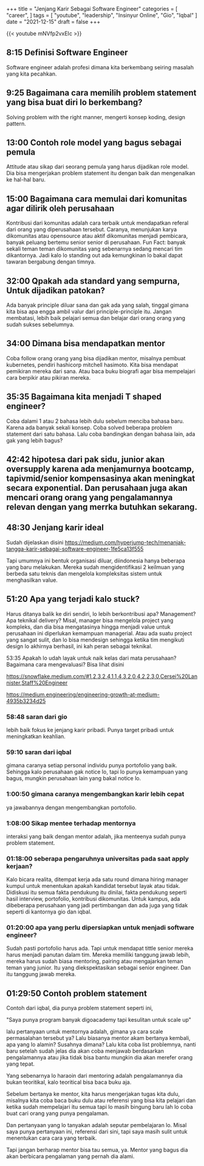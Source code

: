 
+++ 
title = "Jenjang Karir Sebagai Software Engineer"
categories = [ 
    "career", 
] 
tags = [ 
    "youtube",
    "leadership",
    "Insinyur Online",
    "Gio",
    "Iqbal"
] 
date = "2021-12-15" 
draft = false
+++

{{< youtube  mNVfp2vxEIc >}}


## 8:15 Definisi Software Engineer

Software engineer adalah profesi dimana kita berkembang seiring masalah yang kita pecahkan.

## 9:25 Bagaimana cara memilih problem statement yang bisa buat diri lo berkembang? 

Solving problem with the right manner, mengerti konsep koding, design pattern.

## 13:00 Contoh role model yang bagus sebagai pemula

Attitude atau sikap dari seorang pemula yang harus dijadikan role model. 
Dia bisa mengerjakan problem statement itu dengan baik dan mengenalkan ke hal-hal baru.

## 15:00 Bagaimana cara memulai dari komunitas agar dilirik oleh perusahaan 

Kontribusi dari komunitas adalah cara terbaik untuk mendapatkan referal dari orang yang diperusahaan tersebut. Caranya, menunjukan karya dikomunitas atau opensource atau aktif dikomunitas menjadi pembicara, banyak peluang bertemu senior senior di perusahaan.
Fun Fact: banyak sekali teman teman dikomunitas yang sebenarnya sedang mencari tim dikantornya. Jadi kalo lo standing out ada kemungkinan lo bakal dapat tawaran bergabung dengan timnya.

## 32:00 Qpakah ada standard yang sempurna, Untuk dijadikan patokan? 

Ada banyak principle diluar sana dan gak ada yang salah, tinggal gimana kita bisa apa engga ambil valur dari principle-principle itu. Jangan membatasi, lebih baik pelajari semua dan belajar dari orang orang yang sudah sukses sebelumnya.

## 34:00 Dimana bisa mendapatkan mentor

Coba follow orang orang yang bisa dijadikan mentor, misalnya pembuat kubernetes, pendiri hashicorp mitchell hasimoto. 
Kita bisa mendapat pemikiran mereka dari sana. Atau baca buku biografi agar bisa mempelajari cara berpikir atau pikiran mereka.

## 35:35 Bagaimana kita menjadi T shaped engineer? 

Coba dalami 1 atau 2 bahasa lebih dulu sebelum menciba bahasa baru. Karena ada banyak sekali konsep. Coba solved beberapa problem statement dari satu bahasa. Lalu coba bandingkan dengan bahasa lain, ada gak yang lebih bagus?

## 42:42 hipotesa dari pak sidu, junior akan oversupply karena ada menjamurnya bootcamp, tapivmid/senior kompensasinya akan meningkat secara exponential. Dan perusahaan juga akan mencari orang orang yang pengalamannya relevan dengan yang merrka butuhkan sekarang.

## 48:30 Jenjang karir ideal

Sudah dijelaskan disini
https://medium.com/hyperjump-tech/menanjak-tangga-karir-sebagai-software-engineer-1fe5ca13f555

Tapi umumnya ini bentuk organisasi diluar, diindonesia hanya beberapa yang baru melakukan. Mereka sudah mengidentifikasi 2 keilmuan yang berbeda satu teknis dan mengelola kompleksitas sistem untuk menghasilkan value.

## 51:20 Apa yang terjadi kalo stuck? 

Harus ditanya balik ke diri sendiri, lo lebih berkontribusi apa? Management? Apa teknikal delivery? 
Misal, manager bisa mengelola project yang kompleks, dan dia bisa mengatasinya hingga menjadi value untuk perusahaan ini diperlukan kemampuan managerial. 
Atau ada suatu project yang sangat sulit, dan lo bisa mendesign sehingga ketika tim mengikuti design lo akhirnya berhasil, ini kah peran sebagai teknikal.

53:35 Apakah lo udah layak untuk naik kelas dari mata perusahaan? Bagaimana cara mengevaluasi? Bisa lihat disini 

https://snowflake.medium.com/#1,2,3,2,4,1,1,4,3,2,0,4,2,2,3,0,Cersei%20Lannister,Staff%20Engineer

https://medium.engineering/engineering-growth-at-medium-4935b3234d25

### 58:48 saran dari gio

lebih baik fokus ke jenjang karir pribadi. Punya target pribadi untuk meningkatkan keahlian. 

### 59:10 saran dari iqbal

gimana caranya setiap personal individu punya portofolio yang baik. Sehingga kalo perusahaan gak notice lo, tapi lo punya kemampuan yang bagus, mungkin perusahaan lain yang bakal notice lo.

### 1:00:50 gimana caranya mengembangkan karir lebih cepat 

ya jawabannya dengan mengembangkan portofolio.

### 1:08:00 Sikap mentee terhadap mentornya

interaksi yang baik dengan mentor adalah, jika menteenya sudah punya problem statement.

### 01:18:00 seberapa pengaruhnya universitas pada saat apply kerjaan?

Kalo bicara realita, ditempat kerja ada satu round dimana hiring manager kumpul untuk menentukan apakah kandidat tersebut layak atau tidak. Didiskusi itu semua fakta pendukung itu dinilai, fakta pendukung seperti hasil interview, portofolio, kontribusi dikomunitas. Untuk kampus, ada dibeberapa perusahaan yang jadi pertimbangan dan ada juga yang tidak seperti di kantornya gio dan iqbal.

### 01:20:00 apa yang perlu dipersiapkan untuk menjadi software engineer?

Sudah pasti portofolio harus ada.
Tapi untuk mendapat tittle senior mereka harus menjadi panutan dalam tim. Mereka memiliki tanggung jawab lebih, mereka harus sudah biasa mentoring, pairing atau mengajarkan teman teman yang junior. Itu yang diekspektasikan sebagai senior engineer. Dan itu tanggung jawab mereka.

## 01:29:50 Contoh problem statement

Contoh dari iqbal, dia punya problem statement seperti ini, 

"Saya punya program banyak digoacademy tapi kesulitan untuk scale up" 

lalu pertanyaan untuk mentornya adalah, gimana ya cara scale permasalahan tersebut ya? Lalu biasanya mentor akam bertanya kembali, apa yang lo alamin? Susahnya dimana? Lalu kita coba list problemnya, nanti baru setelah sudah jelas dia akan coba menjawab berdasarkan pengalamannya atau jika tidak bisa bantu mungkin dia akan merefer orang yang tepat.

Yang sebenarnya lo haraoin dari mentoring adalah pengalamannya dia bukan teoritikal, kalo teoritical bisa baca buku aja. 

Sebelum bertanya ke mentor, kita harus mengerjakan tugas kita dulu, misalnya kita coba baca buku dulu atau referensi yang bisa kita pelajari dan ketika sudah mempelajari itu semua tapi lo masih bingung baru lah lo coba buat cari orang yang punya pengalaman.

Dan pertanyaan yang lo tanyakan adalah seputar pembelajaran lo. Misal saya punya pertanyaan ini, referensi dari sini, tapi saya masih sulit untuk menentukan cara cara yang terbaik.

Tapi jangan berharap mentor bisa tau semua, ya. Mentor yang bagus dia akan berbicara pengalaman yang pernah dia alami.

